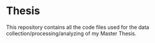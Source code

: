 # Thesis
This repository contains all the code files used for the data collection/processing/analyzing of my Master Thesis.
